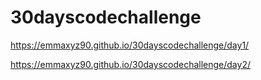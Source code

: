# 30dayscodechallenge

https://emmaxyz90.github.io/30dayscodechallenge/day1/



https://emmaxyz90.github.io/30dayscodechallenge/day2/
